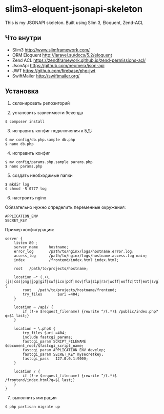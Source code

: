 # slim3-eloquent-jsonapi-skeleton
This is my JSONAPI skeleton. Built using Slim 3, Eloquent, Zend-ACL

## Что внутри
* Slim3 http://www.slimframework.com/
* ORM Eloquent http://laravel.su/docs/5.2/eloquent
* Zend ACL https://zendframework.github.io/zend-permissions-acl/
* JsonApi https://github.com/neomerx/json-api
* JWT https://github.com/firebase/php-jwt
* SwiftMailer http://swiftmailer.org/

## Установка
1) склонировать репозиторий

2) установить зависимости бекенда
```
$ composer install
```

3) исправить конфиг подключения к БД:
```
$ mv config/db.php.sample db.php
$ nano db.php
```

4) исправить конфиг
```
$ mv config/params.php.sample params.php
$ nano params.php
```

5) создать необходимые папки
```
$ mkdir log
$ chmod -R 0777 log
```

6) настроить nginx

Обязательно нужно определить переменные окружения:
```
APPLICATION_ENV
SECRET_KEY
```

Пример конфигурации:
```
server {
    listen 80 ;
    server_name     hostname;
    error_log       /path/to/nginx/logs/hostname.error.log;
    access_log      /path/to/nginx/logs/hostname.access.log main;
    index           /frontend/index.html index.html;

    root   /path/to/projects/hostname;

    location ~* (.+\.(js|css|png|jpg|gif|swf|ico|pdf|mov|fla|zip|rar|woff|woff2|ttf|eot|svg))$ {
        root   /path/to/projects/hostname/frontend;
        try_files       $uri =404;
    }

    location ~ /api/ {
        if (!-e $request_filename) {rewrite ^/(.*)$ /public/index.php?q=$1 last;}
    }

    location ~ \.php$ {
        try_files $uri =404;
        include fastcgi_params;
        fastcgi_param SCRIPT_FILENAME $document_root/$fastcgi_script_name;
        fastcgi_param APPLICATION_ENV develop;
        fastcgi_param SECRET_KEY mysecretkey;
        fastcgi_pass   127.0.0.1:9000;
    }

    location / {
        if (!-e $request_filename) {rewrite ^/(.*)$ /frontend/index.html?q=$1 last;}
    }
}
```

7) выполнить миграции
```
$ php partisan migrate up
```